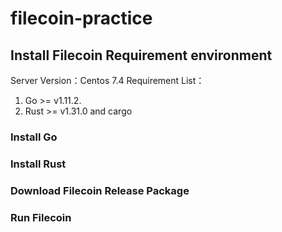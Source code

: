 # filecoin-practice

## Install Filecoin Requirement environment
Server Version：Centos 7.4
Requirement List：
1. Go >= v1.11.2.
2. Rust >= v1.31.0 and cargo
### Install Go

### Install Rust

### Download Filecoin Release Package

### Run Filecoin

